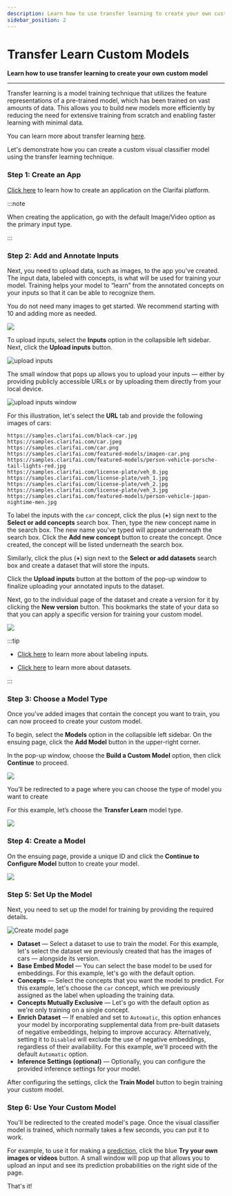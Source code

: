 ```yaml
---
description: Learn how to use transfer learning to create your own custom model
sidebar_position: 2
---
```


# Transfer Learn Custom Models

**Learn how to use transfer learning to create your own custom model**
<hr />

Transfer learning is a model training technique that utilizes the feature representations of a pre-trained model, which has been trained on vast amounts of data. This allows you to build new models more efficiently by reducing the need for extensive training from scratch and enabling faster learning with minimal data.

You can learn more about transfer learning [here](https://docs.clarifai.com/portal-guide/model/model-types/transfer-learning).

Let's demonstrate how you can create a custom visual classifier model using the transfer learning technique. 

### Step 1: Create an App

[Click here](https://docs.clarifai.com/clarifai-basics/applications/create-an-application/#create-an-application-on-the-portal) to learn how to create an application on the Clarifai platform.

:::note

When creating the application, go with the default Image/Video option as the primary input type.

:::

### Step 2: Add and Annotate Inputs

Next, you need to upload data, such as images, to the app you've created. The input data, labeled with concepts, is what will be used for training your model. Training helps your model to “learn” from the annotated concepts on your inputs so that it can be able to recognize them. 

You do not need many images to get started. We recommend starting with 10 and adding more as needed.

![](/img/illustration-training.png)

To upload inputs, select the **Inputs** option in the collapsible left sidebar. Next, click the **Upload inputs** button. 

![upload inputs](/img/community_2/custom_model_upload_inputs.png)

The small window that pops up allows you to upload your inputs — either by providing publicly accessible URLs or by uploading them directly from your local device.

![upload inputs window](/img/community_2/custom_models_upload_inputs_window.png)

For this illustration, let's select the **URL** tab and provide the following images of cars:

```text
https://samples.clarifai.com/black-car.jpg
https://samples.clarifai.com/car.jpeg
https://samples.clarifai.com/car.png
https://samples.clarifai.com/featured-models/imagen-car.png
https://samples.clarifai.com/featured-models/person-vehicle-porsche-tail-lights-red.jpg
https://samples.clarifai.com/license-plate/veh_0.jpg
https://samples.clarifai.com/license-plate/veh_1.jpg
https://samples.clarifai.com/license-plate/veh_2.jpg
https://samples.clarifai.com/license-plate/veh_3.jpg
https://samples.clarifai.com/featured-models/person-vehicle-japan-nightime-men.jpg
```

To label the inputs with the `car` concept, click the plus (**+**) sign next to the **Select or add concepts** search box. Then, type the new concept name in the search box. The new name you've typed will appear underneath the search box. Click the **Add new concept** button to create the concept. Once created, the concept will be listed underneath the search box. 

Similarly, click the plus (**+**) sign next to the **Select or add datasets** search box and create a dataset that will store the inputs. 

Click the **Upload inputs** button at the bottom of the pop-up window to finalize uploading your annotated inputs to the dataset. 

Next, go to the individual page of the dataset and create a version for it by clicking the **New version** button. This bookmarks the state of your data so that you can apply a specific version for training your custom model. 

![](/img/community_2/custom_model_dataset_version.png)

:::tip

- [Click here](https://docs.clarifai.com/portal-guide/annotate/create-get-update-delete) to learn more about labeling inputs.

- [Click here](https://docs.clarifai.com/portal-guide/datasets/create-get-update-delete/) to learn more about datasets. 

:::

### Step 3: Choose a Model Type

Once you've added images that contain the concept you want to train, you can now proceed to create your custom model.

To begin, select the **Models** option in the collapsible left sidebar. On the ensuing page, click the **Add Model** button in the upper-right corner.

In the pop-up window, choose the **Build a Custom Model** option, then click **Continue** to proceed.

![](/img/community_2/custom_model_create_model.png)

You’ll be redirected to a page where you can choose the type of model you want to create 

For this example, let’s choose the **Transfer Learn** model type. 

![](/img/community_2/custom_model_create_new_model.png)

### Step 4: Create a Model 

On the ensuing page, provide a unique ID and click the **Continue to Configure Model** button to create your model.

![](/img/community_2/custom_model_create_new_model-2.png)

### Step 5: Set Up the Model

Next, you need to set up the model for training by providing the required details. 

![Create model page](/img/community_2/custom_model_create_model_page.png)

- **Dataset** — Select a dataset to use to train the model. For this example, let's select the dataset we previously created that has the images of cars — alongside its version. 
- **Base Embed Model** — You can select the base model to be used for embeddings. For this example, let's go with the default option.
- **Concepts** — Select the concepts that you want the model to predict. For this example, let's choose the `car` concept, which we previously assigned as the label when uploading the training data.
- **Concepts Mutually Exclusive** — Let's go with the default option as we're only training on a single concept. 
- **Enrich Dataset** — If enabled and set to `Automatic`, this option enhances your model by incorporating supplemental data from pre-built datasets of negative embeddings, helping to improve accuracy. Alternatively, setting it to `Disabled` will exclude the use of negative embeddings, regardless of their availability.
For this example, we'll proceed with the default `Automatic` option.
- **Inference Settings (optional)** — Optionally, you can configure the provided inference settings for your model. 

After configuring the settings, click the **Train Model** button to begin training your custom model.

### Step 6: Use Your Custom Model

You'll be redirected to the created model's page. Once the visual classifier model is trained, which normally takes a few seconds, you can put it to work. 

For example, to use it for making a [prediction](https://docs.clarifai.com/portal-guide/ppredict/), click the blue **Try your own images or videos** button. A small window will pop up that allows you to upload an input and see its prediction probabilities on the right side of the page. 

That's it!

